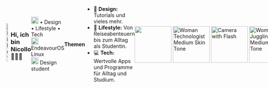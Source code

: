 <div style="display: flex; align-items: center;">
<a href="https://github.com/thisisnicollo/Wallpaper" style="text-decoration: none;"><img align="right" src="https://github.com/thisisnicollo/Wallpaper/blob/main/Assets/Wallpaper_Cover.jpg" alt="Bild 1" style="display:block; margin-bottom: 10px; width: 40%;" title="Hier geht es zu den neusten Wallpapern"> </a>
   
<h3> Hi, ich bin Nicollo 🤸🏽‍♀️</h3>
    <p> <img src="https://raw.githubusercontent.com/Tarikul-Islam-Anik/Animated-Fluent-Emojis/master/Emojis/Activities/Teddy%20Bear.png" alt="Teddy Bear" width="20" height="20" /> • Design • Lifestyle • Tech <br> <img src="https://raw.githubusercontent.com/Tarikul-Islam-Anik/Animated-Fluent-Emojis/master/Emojis/Objects/Laptop.png" alt="Laptop" width="20" height="20" /> EndeavourOS Linux<br> <img src="https://raw.githubusercontent.com/Tarikul-Islam-Anik/Animated-Fluent-Emojis/master/Emojis/Smilies/White%20Heart.png" alt="White Heart" width="20" height="20" /> Design student</p>
<b>Themen</b>
    <ul>
      <li> 🧸 <b>Design:</b> Tutorials und vieles mehr.</li>
      <li> 🤍 <b>Lifestyle:</b> Von Reiseabenteuern bis zum Alltag als Studentin.</li>
      <li> 💻 <b>Tech:</b> Wertvolle Apps und Programme für Alltag und Studium.</li>
    </ul>
    <a href="https://nicollo.carrd.co/" style="text-decoration: none;"><img src="https://raw.githubusercontent.com/Tarikul-Islam-Anik/Animated-Fluent-Emojis/master/Emojis/Activities/Teddy%20Bear.png" width="100" height="100" /></a>&nbsp; &nbsp;  
   <a href="https://www.youtube.com/@thisisnicollo/" style="text-decoration: none;"><img src="https://raw.githubusercontent.com/Tarikul-Islam-Anik/Animated-Fluent-Emojis/master/Emojis/People%20with%20professions/Woman%20Technologist%20Medium%20Skin%20Tone.png" alt="Woman Technologist Medium Skin Tone"  width="100" height="100" /></a>&nbsp; &nbsp; 
        <a href="https://www.instagram.com/thisisnicollo" style="text-decoration: none;"><img src="https://raw.githubusercontent.com/Tarikul-Islam-Anik/Animated-Fluent-Emojis/master/Emojis/Objects/Camera%20with%20Flash.png" alt="Camera with Flash" width="100" height="100" /></a>&nbsp; &nbsp; 
        <a href="https://de.pinterest.com/thisisnicollo/" style="text-decoration: none;"><img src="https://raw.githubusercontent.com/Tarikul-Islam-Anik/Animated-Fluent-Emojis/master/Emojis/People%20with%20activities/Woman%20Juggling%20Medium%20Skin%20Tone.png" alt="Woman Juggling Medium Skin Tone" width="100" height="100" /></a>&nbsp; &nbsp; 
<br/>
&nbsp; &nbsp; &nbsp;Website&nbsp; &nbsp;&nbsp; &nbsp;&nbsp; &nbsp;&nbsp; &nbsp; &nbsp;&nbsp;YouTube&nbsp; &nbsp; &nbsp;&nbsp; &nbsp;&nbsp; &nbsp;&nbsp;&nbsp;Instagram&nbsp; &nbsp; &nbsp;&nbsp; &nbsp;&nbsp; &nbsp;  Pinterest
</div>

